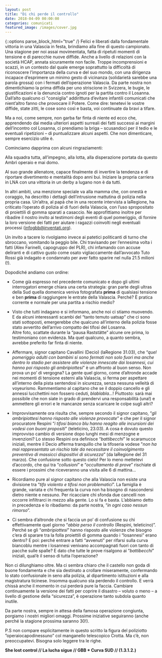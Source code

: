 ```yaml
---
layout: post
title: "Di chi perde il controllo"
date: 2018-04-09 00:00:00
categories: comunicati
featured_image: /images/cover.jpg
---
```

{::options parse_block_html="true" /}
Felici e liberati dalla fondamentale vittoria in una Valascia in festa, 
brindiamo alla fine di questo campionato. Una stagione per noi assai 
movimentata, fatta di ripetuti momenti di tensione e di parecchie nuove 
diffide. Anche a livello di relazioni con la società HCAP, annata 
sicuramente non facile. Troppe incomprensioni e scazzi, in un contesto 
dal quale emerge soprattutto la difficoltà di riconoscere l’importanza 
della curva e del suo mondo, con una dirigenza incapace d’esprimere un 
minimo gesto di vicinanza (solidarietà sarebbe una parola grossa) con i 
fermati dell’operazione Valascia. Da parte nostra non dimentichiamo la 
prima diffida per uno striscione in Svizzera, le bugie, le 
giustificazioni e la denuncia contro ignoti per la partita contro il 
Losanna. Dall’alto qualcuno ci "consiglia" addirittura d’evitare 
infantili comunicati che nient’altro fanno che provocare il Potere. Come 
dire: tenetevi le vostre diffide, state zitti, le cose sono così e 
basta, voi continuate da bravi a tifare.

Ma a noi, come sempre, non garba far finta di niente ed ecco che, 
apprendendo dai media ulteriori aspetti surreali dei fatti successi ai 
margini dell’incontro col Losanna, ci prendiamo la briga – scusandoci 
per il tedio e le eventuali ripetizioni – di puntualizzare alcuni 
aspetti. Che non dimenticare, sempre esercizio utile è.

Cominciamo dapprima con alcuni ringraziamenti:

Alla squadra tutta, all’impegno, alla lotta, alla disperazione portata 
da questo Ambrì operaio e mai domo. 

Al suo grande allenatore, capace finalmente di invertire la tendenza e 
di riportare divertimento e mentalità dopo anni bui. Iniziare la propria 
carriera in LNA con una vittoria in un derby a lugano non è da tutti.

In altri ambiti, una menzione speciale va alla mamma che, con onestà e 
coraggio, ha descritto i dettagli dell’intrusione mattutina di polizia 
nella propria casa. Un’altra, al papà che in una recente intervista a 
laRegione, ha criticato l’operato di polizia al di fuori della Valascia, 
con l’uso spropositato di proiettili di gomma sparati a casaccio. Ne 
approfittiamo inoltre per ribadire il nostro invito ai testimoni degli 
eventi di quel pomeriggio, di fornire la loro versione dei fatti per 
aiutare i ragazzi coinvolti negli eventuali processi 
(infogbb@inventati.org).

Un invito a tacere lo rivolgiamo invece ai patetici politicanti di turno 
che sbroccano, vomitando la peggio bile. Chi travisando per l’ennesima 
volta i fatti (Alex Farinelli, capogruppo del PLR), chi infamando con 
accuse deliranti e di cattivo gusto come osato vigliaccamente 
dall’avvocato Tuto Rossi già indagato e condannato per aver fatto 
sparire nel nulla 21.5 milioni (!).

Dopodiché andiamo con ordine:

+ Come già espresso nel precedente comunicato e dopo gli ultimi 
  interrogatori emerge chiara una certa strategia: gran parte degli 
  ultras della Sud quella domenica veniva fotografata **prima** di 
  qualsiasi tensione e ben **prima** di raggiungere le entrate della 
  Valascia.
  Perché? È pratica corrente e normale per una partita a rischio medio?

+ Visto che tutti indagano e si informano, anche noi ci stiamo muovendo.  
  E da alcuni interessanti scambi del “tanto temuto uatsap” che ci sono 
  stati sottoposti, emergerebbe che qualcuno all’interno della polizia 
  fosse stato avvertito dell’arrivo compatto dei tifosi del Losanna.  
  Altre foto, scattate durante la “pausa Raststätte” alcune ore prima, 
  lo testimoniano con evidenza. Ma quel qualcuno, a quanto sembra, 
  avrebbe preferito far finta di niente.

+ Affermare, signor capitano Cavallini (Decio) (laRegione 31.03), che 
  “*quel pomeriggio adulti con bambini si sono fermati non solo fuori ma 
  anche dentro lo stadio per assistere alle violenze innescate dai 
  losannesi, cui hanno poi risposto gli ambripiottesi*” è un affronto al 
  buon senso. Non prova un po’ di vergogna? La gente quel giorno, come 
  d’altronde accade nei momenti di tensione esterni alla Valascia, si 
  ferma per aspettare all’interno della pista sentendosi in sicurezza, 
  senza nessuna velleità di voyeurismo. Rammentiamo al capitano che se 
  il doppio cancello e gli annessi lucchettini non fossero ceduti, 
  *blablabla…*!
  Piuttosto: sarà mai possibile che non siate in grado di prendervi una 
  responsabilità (una!) e ammettere gli errori e le mancanze senza 
  scaricare le colpe sugli altri?

+ Improvvisamente ora risulta che, sempre secondo il signor capitano, 
  “*gli ambripiottesi hanno risposto alle violenze provocate*” e che per 
  il signor procuratore Respini “*i tifosi bianco blu hanno reagito alle 
  incursioni dei vodesi con buoni propositi*” (teleticino, 23.03). A 
  cosa è dovuto questo improvviso cambio di versione dopo lunghi mesi di 
  menzogne e invenzioni? Lo stesso Respini ora definisce “*battibecchi*” 
  le scaramucce iniziali, mentre il Decio afferma tranquillo che la 
  tifoseria vodese "*non ha mai rappresentato un rischio tale da 
  necessitare il coinvolgimento preventivo di massicci dispositivi di 
  sicurezza*” (da laRegione del 31 marzo).
  Che confusione sotto questo cielo! Per lo meno mettetevi d’accordo, 
  che qui tra “*collusioni*” e “*occultamento di prove*” rischiate di 
  essere i prossimi che riceveranno una visita alle 6 di mattina…

+ Ricordiamo pure al signor capitano che alla Valascia non esiste una 
  divisione tra “*tifo violento e tifosi non problematici*”. La famiglia 
  è grande, variata e chi frequenta la curva non ha bisogno di 
  nascondersi dietro niente e nessuno. Per ricacciare chi sfonda due 
  cancelli non occorre infiltrarci in mezzo alla gente. Lo si fa e 
  basta. L’abbiamo detto in precedenza e lo ribadiamo: da parte nostra, 
  “*in ogni caso nessun rimorso*”.

+ Ci sembra d’altronde che si faccia un po’ di confusione su chi 
  effettivamente quel giorno “*abbia perso il controllo* (Respini, 
  teleticino)”. Perché se gli “*ambripiottesi*” hanno risposto alle 
  violenze che bisogno c’era di sparare tra la folla proiettili di gomma 
  quando i “losannesi” erano dentro? E poi: perché entrare a fatti 
  “avvenuti” per rifarsi sulla curva biancoblu mentre i losannesi 
  venivano accompagnati fuori con tanto di pacche sulle spalle? E dato 
  che tutte le prove risalgono ai “*battibecchi*” iniziali, qual’è il 
  senso di tutta l’operazione?

Non ci dilunghiamo oltre. Ma ci sembra chiaro che il castello non goda 
di buone fondamenta e che sia destinato a crollare miseramente, 
confermando lo stato confusionale in seno alla polizia, al dipartimento 
istituzioni e alla magistratura ticinese. Insomma qualcuno sta perdendo 
il controllo. E verrà chissà anche il momento in cui perderà pure la 
faccia. Cambiare continuamente la versione dei fatti per coprire il 
disastro – voluto o meno – a livello di gestione della “sicurezza”, è 
operazione tanto subdola quanto inutile.

Da parte nostra, sempre in attesa della famosa operazione congiunta, 
porgiamo i nostri migliori omaggi.
Prossime iniziative seguiranno (anche perché la stagione prossima 
saranno 30!).

P.S non compare esplicitamente in questo scritto la figura del 
poliziotto ”operaiocapodinessuno” col manganello telescopico Crotta. Ma 
c’è, non preoccupatevi. Bisogna solo leggere tra le righe.

**She lost control // La lucha sigue // GBB * Curva SUD // (1.3.1.2.)**
